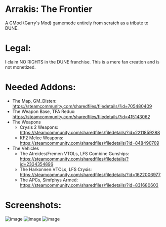 # Arrakis: The Frontier
A GMod (Garry's Mod) gamemode entirely from scratch as a tribute to DUNE.

# Legal:
I claim NO RIGHTS in the DUNE franchise. This is a mere fan creation and is not monetized.

# Needed Addons:
- The Map, GM_Disten: https://steamcommunity.com/sharedfiles/filedetails/?id=705480409
- The Weapon Base, TFA Redux: https://steamcommunity.com/sharedfiles/filedetails/?id=415143062  
- The Weapons
  - Crysis 2 Weapons: https://steamcommunity.com/sharedfiles/filedetails/?id=2211859288
  - KF2 Melee Weapons: https://steamcommunity.com/sharedfiles/filedetails/?id=848490709
- The Vehicles
  - The Atreides/Fremen VTOLs, LFS Combine Gunships: https://steamcommunity.com/sharedfiles/filedetails/?id=2334354896
  - The Harkonnen VTOLs, LFS Crysis: https://steamcommunity.com/sharedfiles/filedetails/?id=1622006977
  - The APCs, Simfphys Armed: https://steamcommunity.com/sharedfiles/filedetails/?id=831680603

# Screenshots:
![image](https://user-images.githubusercontent.com/63636914/141677357-95e1ae00-5849-4b23-974b-c3a2ca99abba.png)
![image](https://user-images.githubusercontent.com/63636914/141681835-ff6f900d-410d-4258-8aab-344d2a30c1ad.png)
![image](https://user-images.githubusercontent.com/63636914/141681788-5154b875-d4a6-425f-965f-34695cd8d575.png)

